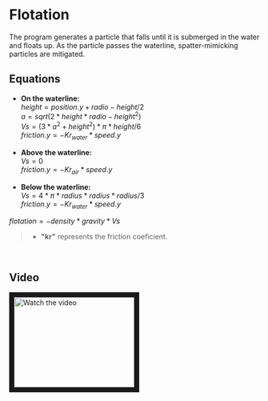 # Flotation

The program generates a particle that falls until it is submerged in the water and floats up.
As the particle passes the waterline, spatter-mimicking particles are mitigated.

## Equations

- **On the waterline:** <br>
$height= position.y + radio - height/2$<br>
$a= sqrt(2 * height * radio - height^2)$<br>
$Vs= (3 * a^2 + height^2) * \pi * height/6$<br>
$friction.y= -Kr_{water} * speed.y$<br>

 

- **Above the waterline:** <br>
$Vs = 0$<br>
$friction.y = -Kr_{air} * speed.y$<br>



- **Below the waterline:** <br>
$Vs = 4 * \pi * radius * radius * radius/3$<br>
$friction.y = -Kr_{water} * speed.y$<br>

$flotation= -density * gravity * Vs$<br>



> - **"kr"** represents the friction coeficient. <br> 

<br>

## Video

<a href="http://www.youtube.com/watch?feature=player_embedded&v=6T2lh71dGA0" target="_blank">
 <img src="http://img.youtube.com/vi/6T2lh71dGA0/mqdefault.jpg" alt="Watch the video" width="240" height="180" border="10" />
</a>
  

